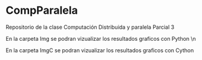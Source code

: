 # CompParalela
Repositorio de la clase Computación Distribuida y paralela Parcial 3

En la carpeta Img se podran vizualizar los resultados graficos con Python \n

En la carpeta ImgC se podran vizualizar los resultados graficos con Cython

